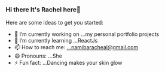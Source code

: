 ### Hi there It's Rachel here👋


Here are some ideas to get you started:

- 🔭 I’m currently working on ...my personal portfolio projects
- 🌱 I’m currently learning ...ReactJs
- 📫 How to reach me: ...namibaracheal@gmail.com
- 😄 Pronouns: ...She
- ⚡ Fun fact: ...Dancing makes your skin glow

